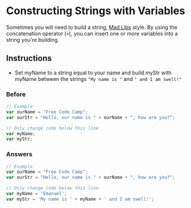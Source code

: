 # Constructing Strings with Variables

Sometimes you will need to build a string, [Mad Libs](https://en.wikipedia.org/wiki/Mad_Libs) style.
By using the concatenation operator (`+`), you can insert one or more
variables into a string you're building.

## Instructions
 - Set myName to a string equal to your name and build myStr with myName
 between the strings `"My name is "` and `" and I am swell!"`

### Before

```javascript
// Example
var ourName = "Free Code Camp";
var ourStr = "Hello, our name is " + ourName + ", how are you?";

// Only change code below this line
var myName;
var myStr;
```

### Answers

```javascript
// Example
var ourName = "Free Code Camp";
var ourStr = "Hello, our name is " + ourName + ", how are you?";

// Only change code below this line
var myName = 'Emanuel';
var myStr = 'My name is ' + myName + ' and I am swell!';
```